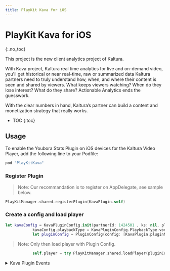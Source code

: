 ```yaml
---
title: PlayKit Kava for iOS
---
```


# PlayKit Kava for iOS

{:.no_toc}

This project is the new client analytics project of Kaltura.

With Kava project, Kaltura real time analytics for live and on-demand video, you'll get historical or near real-time, raw or summarized data Kaltura partners need to truly understand how, when, and where their content is seen and shared by viewers. What keeps viewers watching? When do they lose interest? What do they share? Actionable Analytics ends the guesswork.

With the clear numbers in hand, Kaltura’s partner can build a content and monetization strategy that really works.

* TOC
{:toc}

## Usage  

To enable the Youbora Stats Plugin on iOS devices for the Kaltura Video Player, add the following line to your Podfile: 

```ruby
pod "PlayKitKava"
```

### Register Plugin

>Note: Our recommandation is to register on AppDelegate, see sample below.

```swift
PlayKitManager.shared.registerPlugin(KavaPlugin.self)
```

### Create a config and load player


```swift
let kavaConfig = KavaPluginConfig.init(partnerId: 1424501 , ks: nil, playbackContext: nil, referrer: nil, customVar1: nil, customVar2: nil, customVar3: nil)
            kavaConfig.playbackType = KavaPluginConfig.PlaybackType.vod
            let pluginConfig = PluginConfig(config: [KavaPlugin.pluginName: kavaConfig])
```

>Note: Only then load player with Plugin Config.

```swift
            self.player = try PlayKitManager.shared.loadPlayer(pluginConfig: pluginConfig)
```

<details><summary>Kava Plugin Events</summary><p>
    
```swift
/// Kava event types
    enum KavaEventType : Int {
        /// Media was loaded
        case impression = 1
        /// Play event was triggred
        case playRequest = 2
        /// Playing event was triggred
        case play = 3
        /// Resume event was triggred
        case resume = 4
        /// player reached 25 percent
        case playReached25Percent = 11
        /// player reached 50 percent
        case playReached50Percent = 12
        /// player reached 75 percent
        case playReached75Percent = 13
        /// player reached 100 percent
        case playReached100Percent = 14
        /// Pause event was triggred
        case pause = 33
        /// Replay event was triggred
        case replay = 34
        /// Seeking event was triggred
        case seek = 35
        /// Captions event (text track was changed) was triggred
        case captions = 38
        /// Source Selected (media was changed) event was triggred
        case sourceSelected = 39
        /// Error event was triggred
        case error = 98
        /// Sent every 10 seconds of active playback.
        case view = 99
    }
```

### Kava Basic Sample

For a basic Kava sample [click here](https://github.com/kaltura/playkit-ios-samples/tree/develop/KavaPluginSample)
